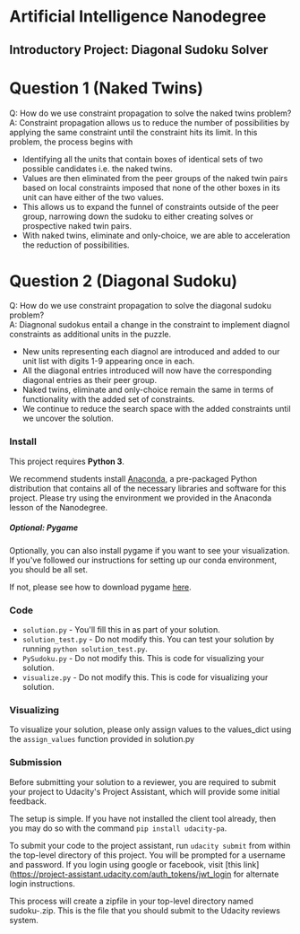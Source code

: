# Artificial Intelligence Nanodegree
## Introductory Project: Diagonal Sudoku Solver

# Question 1 (Naked Twins)
Q: How do we use constraint propagation to solve the naked twins problem?  
A: Constraint propagation allows us to reduce the number of possibilities by applying the same constraint until the constraint hits its limit. In this problem, the process begins with
- Identifying all the units that contain boxes of identical sets of two possible candidates i.e. the naked twins.
- Values are then eliminated from the peer groups of the naked twin pairs based on local constraints imposed that none of the other boxes in its unit can have either of the two values.
- This allows us to expand the funnel of constraints outside of the peer group, narrowing down the sudoku to either creating solves or prospective naked twin pairs.
- With naked twins, eliminate and only-choice, we are able to acceleration the reduction of possibilities. 

# Question 2 (Diagonal Sudoku)
Q: How do we use constraint propagation to solve the diagonal sudoku problem?  
A: Diagnonal sudokus entail a change in the constraint to implement diagnol constraints as additional units in the puzzle.
- New units representing each diagnol are introduced and added to our unit list with digits 1-9 appearing once in each.
- All the diagonal entries introduced will now have the corresponding diagonal entries as their peer group.
- Naked twins, eliminate and only-choice remain the same in terms of functionality with the added set of constraints.
- We continue to reduce the search space with the added constraints until we uncover the solution.

### Install

This project requires **Python 3**.

We recommend students install [Anaconda](https://www.continuum.io/downloads), a pre-packaged Python distribution that contains all of the necessary libraries and software for this project. 
Please try using the environment we provided in the Anaconda lesson of the Nanodegree.

##### Optional: Pygame

Optionally, you can also install pygame if you want to see your visualization. If you've followed our instructions for setting up our conda environment, you should be all set.

If not, please see how to download pygame [here](http://www.pygame.org/download.shtml).

### Code

* `solution.py` - You'll fill this in as part of your solution.
* `solution_test.py` - Do not modify this. You can test your solution by running `python solution_test.py`.
* `PySudoku.py` - Do not modify this. This is code for visualizing your solution.
* `visualize.py` - Do not modify this. This is code for visualizing your solution.

### Visualizing

To visualize your solution, please only assign values to the values_dict using the ```assign_values``` function provided in solution.py

### Submission
Before submitting your solution to a reviewer, you are required to submit your project to Udacity's Project Assistant, which will provide some initial feedback.  

The setup is simple.  If you have not installed the client tool already, then you may do so with the command `pip install udacity-pa`.  

To submit your code to the project assistant, run `udacity submit` from within the top-level directory of this project.  You will be prompted for a username and password.  If you login using google or facebook, visit [this link](https://project-assistant.udacity.com/auth_tokens/jwt_login for alternate login instructions.

This process will create a zipfile in your top-level directory named sudoku-<id>.zip.  This is the file that you should submit to the Udacity reviews system.

